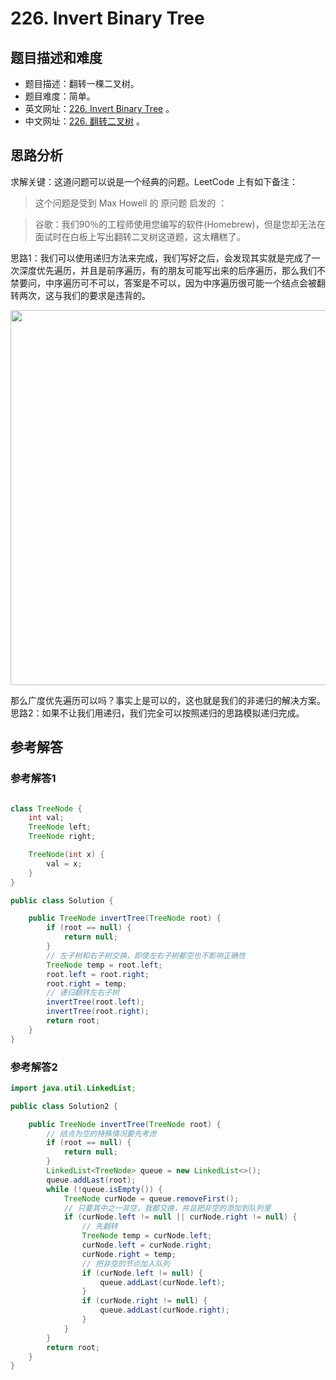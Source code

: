 # 226. Invert Binary Tree

## 题目描述和难度
+ 题目描述：翻转一棵二叉树。
+ 题目难度：简单。
+ 英文网址：[226. Invert Binary Tree](https://leetcode.com/problems/invert-binary-tree/description/)  。
+ 中文网址：[226. 翻转二叉树](https://leetcode-cn.com/problems/invert-binary-tree/description/)  。
## 思路分析
求解关键：这道问题可以说是一个经典的问题。LeetCode 上有如下备注：

> 这个问题是受到 Max Howell 的 原问题 启发的 ：

> 谷歌：我们90％的工程师使用您编写的软件(Homebrew)，但是您却无法在面试时在白板上写出翻转二叉树这道题，这太糟糕了。


思路1：我们可以使用递归方法来完成，我们写好之后，会发现其实就是完成了一次深度优先遍历，并且是前序遍历，有的朋友可能写出来的后序遍历，那么我们不禁要问，中序遍历可不可以，答案是不可以，因为中序遍历很可能一个结点会被翻转两次，这与我们的要求是违背的。

<img src="https://liweiwei1419.github.io/images/leetcode-solution/226-1.jpg" width="600">

那么广度优先遍历可以吗？事实上是可以的，这也就是我们的非递归的解决方案。
思路2：如果不让我们用递归，我们完全可以按照递归的思路模拟递归完成。

## 参考解答
### 参考解答1

```java

class TreeNode {
    int val;
    TreeNode left;
    TreeNode right;

    TreeNode(int x) {
        val = x;
    }
}

public class Solution {

    public TreeNode invertTree(TreeNode root) {
        if (root == null) {
            return null;
        }
        // 左子树和右子树交换，即使左右子树都空也不影响正确性
        TreeNode temp = root.left;
        root.left = root.right;
        root.right = temp;
        // 递归翻转左右子树
        invertTree(root.left);
        invertTree(root.right);
        return root;
    }
}
```


### 参考解答2
```java
import java.util.LinkedList;

public class Solution2 {

    public TreeNode invertTree(TreeNode root) {
        // 结点为空的特殊情况要先考虑
        if (root == null) {
            return null;
        }
        LinkedList<TreeNode> queue = new LinkedList<>();
        queue.addLast(root);
        while (!queue.isEmpty()) {
            TreeNode curNode = queue.removeFirst();
            // 只要其中之一非空，我都交换，并且把非空的添加到队列里
            if (curNode.left != null || curNode.right != null) {
                // 先翻转
                TreeNode temp = curNode.left;
                curNode.left = curNode.right;
                curNode.right = temp;
                // 把非空的节点加入队列
                if (curNode.left != null) {
                    queue.addLast(curNode.left);
                }
                if (curNode.right != null) {
                    queue.addLast(curNode.right);
                }
            }
        }
        return root;
    }
}
```